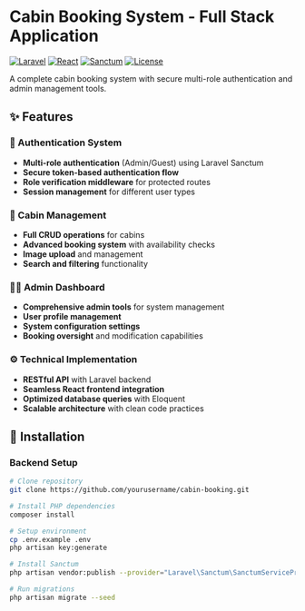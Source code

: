 # Cabin Booking System - Full Stack Application

[![Laravel](https://img.shields.io/badge/Laravel-10.x-FF2D20?logo=laravel)](https://laravel.com)
[![React](https://img.shields.io/badge/React-18.x-61DAFB?logo=react)](https://reactjs.org)
[![Sanctum](https://img.shields.io/badge/Laravel_Sanctum-3.x-FF2D20)](https://laravel.com/docs/sanctum)
[![License](https://img.shields.io/badge/License-MIT-blue.svg)](LICENSE)

A complete cabin booking system with secure multi-role authentication and admin management tools.

## ✨ Features

### 🔐 Authentication System
- **Multi-role authentication** (Admin/Guest) using Laravel Sanctum
- **Secure token-based authentication flow**
- **Role verification middleware** for protected routes
- **Session management** for different user types

### 🏡 Cabin Management
- **Full CRUD operations** for cabins
- **Advanced booking system** with availability checks
- **Image upload** and management
- **Search and filtering** functionality

### 👨‍💻 Admin Dashboard
- **Comprehensive admin tools** for system management
- **User profile management**
- **System configuration settings**
- **Booking oversight** and modification capabilities

### ⚙️ Technical Implementation
- **RESTful API** with Laravel backend
- **Seamless React frontend integration**
- **Optimized database queries** with Eloquent
- **Scalable architecture** with clean code practices

## 🚀 Installation

### Backend Setup
```bash
# Clone repository
git clone https://github.com/yourusername/cabin-booking.git

# Install PHP dependencies
composer install

# Setup environment
cp .env.example .env
php artisan key:generate

# Install Sanctum
php artisan vendor:publish --provider="Laravel\Sanctum\SanctumServiceProvider"

# Run migrations
php artisan migrate --seed
